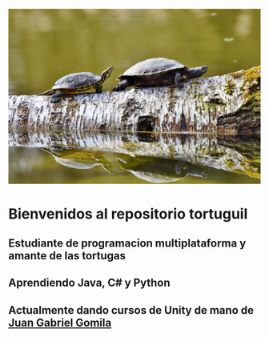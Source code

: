 ![](turtle.jpg)
# Bienvenidos al repositorio tortuguil
## Estudiante de programacion multiplataforma y amante de las tortugas
## Aprendiendo Java, C# y Python
## Actualmente dando cursos de Unity de mano de [Juan Gabriel Gomila](https://github.com/joanby)

<!---
Alfreditto/Alfreditto is a ✨ special ✨ repository because its `README.md` (this file) appears on your GitHub profile.
You can click the Preview link to take a look at your changes.
--->
